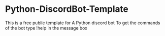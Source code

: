 # Python-DiscordBot-Template
This is a free public template for A Python discord bot 
To get the commands of the bot type !help in the message box
